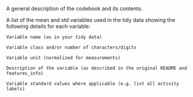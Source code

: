 A general description of the codebook and its contents.

A list of the mean and std variables used in the tidy data showing the following details for each variable:

    Variable name (as in your tidy data)

    Variable class and/or number of characters/digits

    Variable unit (normalized for measurements)

    Description of the variable (as described in the original README and features_info)

    Variable standard values where applicable (e.g. list all activity labels)
